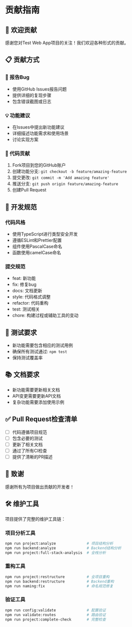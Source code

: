 # 贡献指南

## 🤝 欢迎贡献

感谢您对Test Web App项目的关注！我们欢迎各种形式的贡献。

## 📋 贡献方式

### 🐛 报告Bug
- 使用GitHub Issues报告问题
- 提供详细的复现步骤
- 包含错误截图或日志

### 💡 功能建议
- 在Issues中提出新功能建议
- 详细描述功能需求和使用场景
- 讨论实现方案

### 🔧 代码贡献
1. Fork项目到您的GitHub账户
2. 创建功能分支: `git checkout -b feature/amazing-feature`
3. 提交更改: `git commit -m 'Add amazing feature'`
4. 推送分支: `git push origin feature/amazing-feature`
5. 创建Pull Request

## 📝 开发规范

### 代码风格
- 使用TypeScript进行类型安全开发
- 遵循ESLint和Prettier配置
- 组件使用PascalCase命名
- 函数使用camelCase命名

### 提交规范
- feat: 新功能
- fix: 修复bug
- docs: 文档更新
- style: 代码格式调整
- refactor: 代码重构
- test: 测试相关
- chore: 构建过程或辅助工具的变动

## 🧪 测试要求

- 新功能需要包含相应的测试用例
- 确保所有测试通过: `npm test`
- 保持测试覆盖率

## 📚 文档要求

- 新功能需要更新相关文档
- API变更需要更新API文档
- 复杂功能需要添加使用示例

## ✅ Pull Request检查清单

- [ ] 代码遵循项目规范
- [ ] 包含必要的测试
- [ ] 更新了相关文档
- [ ] 通过了所有CI检查
- [ ] 提供了清晰的PR描述

## 🙏 致谢

感谢所有为项目做出贡献的开发者！

## 🛠️ 维护工具

项目提供了完整的维护工具链：

### 项目分析工具
```bash
npm run project:analyze              # 项目结构分析
npm run backend:analyze              # Backend结构分析
npm run project:full-stack-analysis  # 全栈分析
```

### 重构工具
```bash
npm run project:restructure          # 全项目重构
npm run backend:restructure          # Backend重构
npm run naming:fix                   # 命名规范修复
```

### 验证工具
```bash
npm run config:validate              # 配置验证
npm run validate:routes              # 路由验证
npm run project:complete-check       # 完整检查
```

